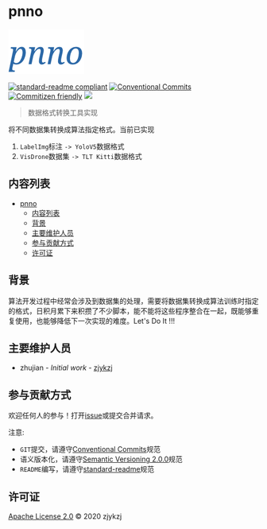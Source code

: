 # pnno

![](./imgs/pnno.png)

[![standard-readme compliant](https://img.shields.io/badge/standard--readme-OK-green.svg?style=flat-square)](https://github.com/RichardLitt/standard-readme) [![Conventional Commits](https://img.shields.io/badge/Conventional%20Commits-1.0.0-yellow.svg)](https://conventionalcommits.org) [![Commitizen friendly](https://img.shields.io/badge/commitizen-friendly-brightgreen.svg)](http://commitizen.github.io/cz-cli/) [![](https://img.shields.io/badge/PYPI-PNNO-brightgreen)](https://pypi.org/project/pnno/)

> 数据格式转换工具实现

将不同数据集转换成算法指定格式。当前已实现

1. `LabelImg`标注 `-> YoloV5`数据格式
2. `VisDrone`数据集 `-> TLT Kitti`数据格式

## 内容列表

- [pnno](#pnno)
  - [内容列表](#内容列表)
  - [背景](#背景)
  - [主要维护人员](#主要维护人员)
  - [参与贡献方式](#参与贡献方式)
  - [许可证](#许可证)

## 背景

算法开发过程中经常会涉及到数据集的处理，需要将数据集转换成算法训练时指定的格式，日积月累下来积攒了不少脚本，能不能将这些程序整合在一起，既能够重复使用，也能够降低下一次实现的难度。Let's Do It !!!

## 主要维护人员

* zhujian - *Initial work* - [zjykzj](https://github.com/zjykzj)

## 参与贡献方式

欢迎任何人的参与！打开[issue](https://github.com/zjykzj/pnno/issues)或提交合并请求。

注意:

* `GIT`提交，请遵守[Conventional Commits](https://www.conventionalcommits.org/en/v1.0.0-beta.4/)规范
* 语义版本化，请遵守[Semantic Versioning 2.0.0](https://semver.org)规范
* `README`编写，请遵守[standard-readme](https://github.com/RichardLitt/standard-readme)规范

## 许可证

[Apache License 2.0](LICENSE) © 2020 zjykzj